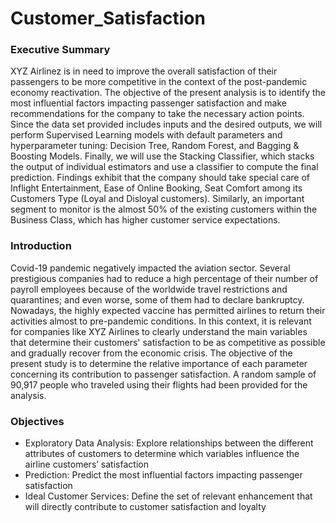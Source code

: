 # Customer_Satisfaction

### Executive Summary
XYZ Airlinez is in need to improve the overall satisfaction of their passengers to be more competitive in the context of the post-pandemic economy reactivation. 
The objective of the present analysis is to identify the most influential factors impacting passenger satisfaction and make recommendations for the company to take the necessary action points.
Since the data set provided includes inputs and the desired outputs, we will perform Supervised Learning models with default parameters and hyperparameter tuning: Decision Tree, Random Forest, and Bagging & Boosting Models. Finally, we will use the Stacking Classifier, which stacks the output of individual estimators and use a classifier to compute the final prediction.
Findings exhibit that the company should take special care of Inflight Entertainment, Ease of Online Booking, Seat Comfort among its Customers Type (Loyal and Disloyal customers). Similarly, an important segment to monitor is the almost 50% of the existing customers within the Business Class, which has higher customer service expectations.

### Introduction
Covid-19 pandemic negatively impacted the aviation sector. Several prestigious companies had to reduce a high percentage of their number of payroll employees because of the worldwide travel restrictions and quarantines; and even worse, some of them had to declare bankruptcy.  
Nowadays, the highly expected vaccine has permitted airlines to return their activities almost to pre-pandemic conditions.
In this context, it is relevant for companies like XYZ Airlines to clearly understand the main variables that determine their customers' satisfaction to be as competitive as possible and gradually recover from the economic crisis.
The objective of the present study is to determine the relative importance of each parameter concerning its contribution to passenger satisfaction. A random sample of 90,917 people who traveled using their flights had been provided for the analysis. 

### Objectives
- Exploratory Data Analysis: Explore relationships between the different attributes of customers to determine which variables influence the airline customers’ satisfaction
- Prediction: Predict the most influential factors impacting passenger satisfaction
- Ideal Customer Services: Define the set of relevant enhancement that will directly contribute to customer satisfaction and loyalty
